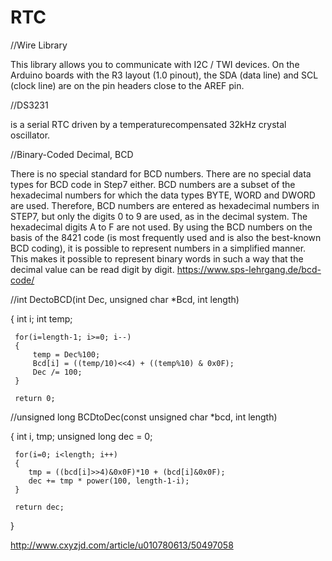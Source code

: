 # RTC

//Wire Library

This library allows you to communicate with I2C / TWI devices. 
On the Arduino boards with the R3 layout (1.0 pinout), the SDA (data line) and SCL (clock line) are on the pin headers close to the AREF pin.

//DS3231 

is a serial RTC driven by a temperaturecompensated
32kHz crystal oscillator.

//Binary-Coded Decimal, BCD

There is no special standard for BCD numbers. There are no special data types for BCD code in Step7 either. 
BCD numbers are a subset of the hexadecimal numbers for which the data types BYTE, WORD and DWORD are used. 
Therefore, BCD numbers are entered as hexadecimal numbers in STEP7, but only the digits 0 to 9 are used, as in the decimal system. 
The hexadecimal digits A to F are not used. 
By using the BCD numbers on the basis of the 8421 code (is most frequently used and is also the best-known BCD coding), 
it is possible to represent numbers in a simplified manner. 
This makes it possible to represent binary words in such a way that the decimal value can be read digit by digit. 
https://www.sps-lehrgang.de/bcd-code/

//int DectoBCD(int Dec, unsigned char *Bcd, int length)

{
     int i;
     int temp;
 
     for(i=length-1; i>=0; i--)
     {
         temp = Dec%100;
         Bcd[i] = ((temp/10)<<4) + ((temp%10) & 0x0F);
         Dec /= 100;
     }
 
     return 0;


//unsigned long  BCDtoDec(const unsigned char *bcd, int length)

{
     int i, tmp;
     unsigned long dec = 0;
 
     for(i=0; i<length; i++)
     {
        tmp = ((bcd[i]>>4)&0x0F)*10 + (bcd[i]&0x0F);   
        dec += tmp * power(100, length-1-i);          
     }
 
     return dec;
}

http://www.cxyzjd.com/article/u010780613/50497058




